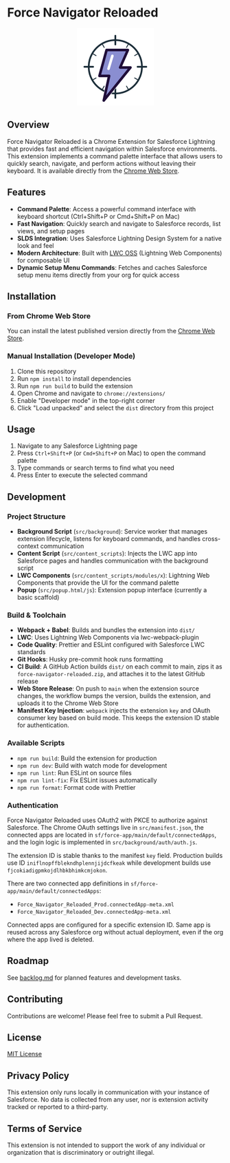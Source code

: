 # Force Navigator Reloaded

<p align="center">
  <img src="web/icon-light.svg" alt="Logo"/>
</p>

## Overview

Force Navigator Reloaded is a Chrome Extension for Salesforce Lightning that provides fast and efficient navigation
within Salesforce environments. This extension implements a command palette interface that allows users to quickly
search, navigate, and perform actions without leaving their keyboard. It is available directly from the
[Chrome Web Store](https://chromewebstore.google.com/detail/salesforce-navigator-relo/iniflnopffblekndhplennjijdcfkeak).

## Features

- **Command Palette**: Access a powerful command interface with keyboard shortcut (Ctrl+Shift+P or Cmd+Shift+P on Mac)
- **Fast Navigation**: Quickly search and navigate to Salesforce records, list views, and setup pages
- **SLDS Integration**: Uses Salesforce Lightning Design System for a native look and feel
- **Modern Architecture**: Built with [LWC OSS](https://lwc.dev/) (Lightning Web Components) for composable UI
- **Dynamic Setup Menu Commands**: Fetches and caches Salesforce setup menu items directly from your org for quick access

## Installation

### From Chrome Web Store

You can install the latest published version directly from the
[Chrome Web Store](https://chromewebstore.google.com/detail/salesforce-navigator-relo/iniflnopffblekndhplennjijdcfkeak).

### Manual Installation (Developer Mode)

1. Clone this repository
2. Run `npm install` to install dependencies
3. Run `npm run build` to build the extension
4. Open Chrome and navigate to `chrome://extensions/`
5. Enable "Developer mode" in the top-right corner
6. Click "Load unpacked" and select the `dist` directory from this project

## Usage

1. Navigate to any Salesforce Lightning page
2. Press `Ctrl+Shift+P` (or `Cmd+Shift+P` on Mac) to open the command palette
3. Type commands or search terms to find what you need
4. Press Enter to execute the selected command

## Development

### Project Structure

- **Background Script** (`src/background`): Service worker that manages extension lifecycle, listens for keyboard
  commands, and handles cross-context communication
- **Content Script** (`src/content_scripts`): Injects the LWC app into Salesforce pages and handles communication with
  the background script
- **LWC Components** (`src/content_scripts/modules/x`): Lightning Web Components that provide the UI for the command
  palette
- **Popup** (`src/popup.html/js`): Extension popup interface (currently a basic scaffold)

### Build & Toolchain

- **Webpack + Babel**: Builds and bundles the extension into `dist/`
- **LWC**: Uses Lightning Web Components via lwc-webpack-plugin
- **Code Quality**: Prettier and ESLint configured with Salesforce LWC standards
- **Git Hooks**: Husky pre-commit hook runs formatting
- **CI Build**: A GitHub Action builds `dist/` on each commit to main, zips it as `force-navigator-reloaded.zip`, and attaches it to the latest GitHub release
- **Web Store Release**: On push to `main` when the extension source changes, the workflow bumps the version, builds the extension, and uploads it to the Chrome Web Store
- **Manifest Key Injection**: `webpack` injects the extension `key` and OAuth consumer key based on build mode. This keeps the extension ID stable for authentication.

### Available Scripts

- `npm run build`: Build the extension for production
- `npm run dev`: Build with watch mode for development
- `npm run lint`: Run ESLint on source files
- `npm run lint-fix`: Fix ESLint issues automatically
- `npm run format`: Format code with Prettier

### Authentication

Force Navigator Reloaded uses OAuth2 with PKCE to authorize against Salesforce. The Chrome OAuth settings live in `src/manifest.json`, the connected apps are located in `sf/force-app/main/default/connectedApps`, and the login logic is implemented in `src/background/auth/auth.js`.

The extension ID is stable thanks to the manifest `key` field. Production builds use ID `iniflnopffblekndhplennjijdcfkeak` while development builds use `fjcokiadigpmkojdlhbkbhimkcmjokon`.

There are two connected app definitions in `sf/force-app/main/default/connectedApps`:

- `Force_Navigator_Reloaded_Prod.connectedApp-meta.xml`
- `Force_Navigator_Reloaded_Dev.connectedApp-meta.xml`

Connected apps are configured for a specific extension ID. Same app is reused across any Salesforce org without actual
deployment, even if the org where the app lived is deleted.

## Roadmap

See [backlog.md](backlog.md) for planned features and development tasks.

## Contributing

Contributions are welcome! Please feel free to submit a Pull Request.

## License

[MIT License](http://en.wikipedia.org/wiki/MIT_License)

## Privacy Policy

This extension only runs locally in communication with your instance of Salesforce. No data is collected from any user, nor is extension activity tracked or reported to a third-party.

## Terms of Service

This extension is not intended to support the work of any individual or organization that is discriminatory or outright illegal.
